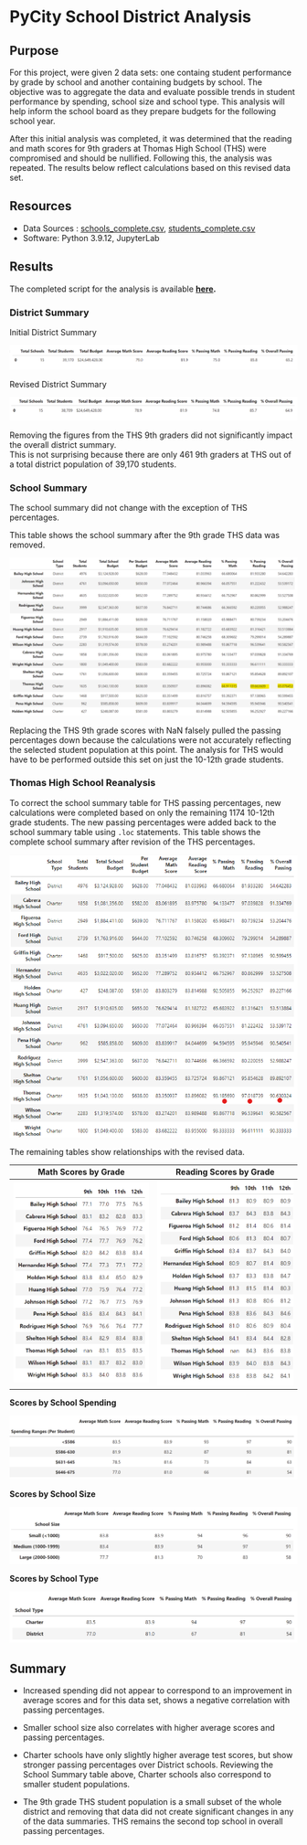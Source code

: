 # PyCity School District Analysis

## Purpose

For this project, were given 2 data sets: one containg student performance by grade by school and another containing budgets by school.  The objective was to aggregate the data and evaluate possible trends in student performance by spending, school size and school type. This analysis will help inform the school board as they prepare budgets for the following school year. 

After this initial analysis was completed, it was determined that the reading and math scores for 9th graders at Thomas High School (THS) were compromised and should be nullified.  Following this, the analysis was repeated.  The results below reflect calculations based on this revised data set.

## Resources

- Data Sources : [schools_complete.csv](https://github.com/lnshewmo/School_District_Analysis/blob/main/Resources/schools_complete.csv), [students_complete.csv](https://github.com/lnshewmo/School_District_Analysis/blob/main/Resources/students_complete.csv)
- Software: Python 3.9.12, JupyterLab

## Results

The completed script for the analysis is available **[here](https://github.com/lnshewmo/School_District_Analysis/blob/main/PyCitySchools_Challenge.ipynb).**

### District Summary

Initial District Summary

![district_summary](/Resources/initial_district_summary.png)

Revised District Summary

![revised_summary](/Resources/district_summary_reanalysis.png)

Removing the figures from the THS 9th graders did not significantly impact the overall district summary.  
This is not surprising because there are only 461 9th graders at THS out of a total district population of 39,170 students.

### School Summary

The school summary did not change with the exception of THS percentages.

This table shows the school summary after the 9th grade THS data was removed.

![school_summary](Resources/school_summary.png)

Replacing the THS 9th grade scores with NaN falsely pulled the passing percentages down because the calculations were not accurately reflecting the selected student population at this point.  The analysis for THS would have to be performed outside this set on just the 10-12th grade students.  

### Thomas High School Reanalysis

To correct the school summary table for THS passing percentages, new calculations were completed based on only the remaining 1174 10-12th grade students.  The new passing percentages were added back to the school summary table using `.loc` statements.  This table shows the complete school summary after revision of the THS percentages.

![revised_school_summary](Resources/revised_school_summary.png)

The remaining tables show relationships with the revised data.


**Math Scores by Grade**            |  **Reading Scores by Grade**
:----------------------------------:|:---------------------------------:
![math_scores](Resources/math_scores_by_grade.png)  |  ![reading_scores](Resources/reading_scores_by_grade.png)


**Scores by School Spending**

![by_spending](Resources/by_spending.png)

**Scores by School Size**

![by_size](Resources/by_school_size.png)

**Scores by School Type**

![by_type](Resources/by_school_type.png)

## Summary

-  Increased spending did not appear to correspond to an improvement in average scores and for this data set, shows a negative correlation with passing percentages.

-  Smaller school size also correlates with higher average scores and passing percentages.
  
-  Charter schools have only slightly higher average test scores, but show stronger passing percentages over District schools.  Reviewing the School Summary table above, Charter schools also correspond to smaller student populations.  

-  The 9th grade THS student population is a small subset of the whole district and removing that data did not create significant changes in any of the data summaries.  THS remains the second top school in overall passing percentages.  
